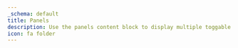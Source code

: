 ```yaml
---
_schema: default
title: Panels
description: Use the panels content block to display multiple toggable panels.
icon: fa folder
---
```


